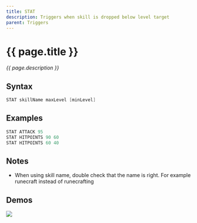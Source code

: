 ```yaml
---
title: STAT
description: Triggers when skill is dropped below level target
parent: Triggers
---
```


# {{ page.title }}

_{{ page.description }}_

## Syntax

```java
STAT skillName maxLevel [minLevel] 
```

## Examples

```java
STAT ATTACK 95
STAT HITPOINTS 90 60
STAT HITPOINTS 60 40
```

## Notes

- When using skill name, double check that the name is right. For example runecraft instead of runecrafting

## Demos

![](https://1.imgur.com/ghs5wpn.gif)


